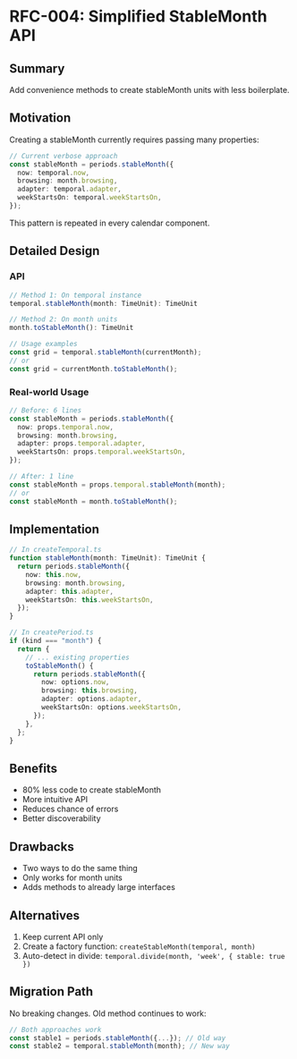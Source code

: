 # RFC-004: Simplified StableMonth API

## Summary

Add convenience methods to create stableMonth units with less boilerplate.

## Motivation

Creating a stableMonth currently requires passing many properties:

```typescript
// Current verbose approach
const stableMonth = periods.stableMonth({
  now: temporal.now,
  browsing: month.browsing,
  adapter: temporal.adapter,
  weekStartsOn: temporal.weekStartsOn,
});
```

This pattern is repeated in every calendar component.

## Detailed Design

### API

```typescript
// Method 1: On temporal instance
temporal.stableMonth(month: TimeUnit): TimeUnit

// Method 2: On month units
month.toStableMonth(): TimeUnit

// Usage examples
const grid = temporal.stableMonth(currentMonth);
// or
const grid = currentMonth.toStableMonth();
```

### Real-world Usage

```typescript
// Before: 6 lines
const stableMonth = periods.stableMonth({
  now: props.temporal.now,
  browsing: month.browsing,
  adapter: props.temporal.adapter,
  weekStartsOn: props.temporal.weekStartsOn,
});

// After: 1 line
const stableMonth = props.temporal.stableMonth(month);
// or
const stableMonth = month.toStableMonth();
```

## Implementation

```typescript
// In createTemporal.ts
function stableMonth(month: TimeUnit): TimeUnit {
  return periods.stableMonth({
    now: this.now,
    browsing: month.browsing,
    adapter: this.adapter,
    weekStartsOn: this.weekStartsOn,
  });
}

// In createPeriod.ts
if (kind === "month") {
  return {
    // ... existing properties
    toStableMonth() {
      return periods.stableMonth({
        now: options.now,
        browsing: this.browsing,
        adapter: options.adapter,
        weekStartsOn: options.weekStartsOn,
      });
    },
  };
}
```

## Benefits

- 80% less code to create stableMonth
- More intuitive API
- Reduces chance of errors
- Better discoverability

## Drawbacks

- Two ways to do the same thing
- Only works for month units
- Adds methods to already large interfaces

## Alternatives

1. Keep current API only
2. Create a factory function: `createStableMonth(temporal, month)`
3. Auto-detect in divide: `temporal.divide(month, 'week', { stable: true })`

## Migration Path

No breaking changes. Old method continues to work:

```typescript
// Both approaches work
const stable1 = periods.stableMonth({...}); // Old way
const stable2 = temporal.stableMonth(month); // New way
```